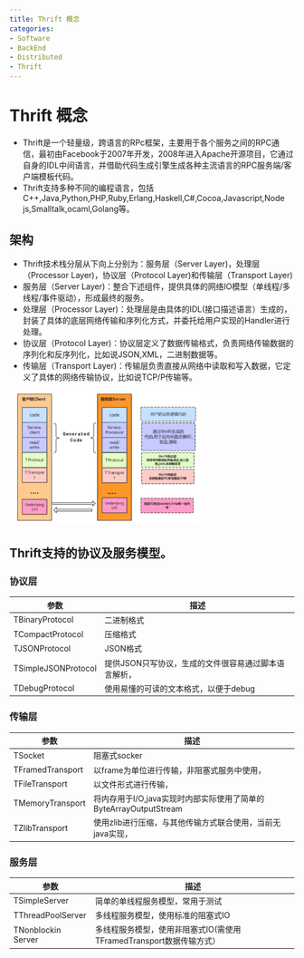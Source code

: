 ```yaml
---
title: Thrift 概念
categories:
- Software
- BackEnd
- Distributed
- Thrift
---
```

# Thrift 概念

- Thrift是一个轻量级，跨语言的RPc框架，主要用于各个服务之间的RPC通信，最初由Facebook于2007年开发，2008年进入Apache开源项目，它通过自身的IDL中间语言，并借助代码生成引擎生成各种主流语言的RPC服务端/客户端模板代码。
- Thrift支持多种不同的编程语言，包括C++,Java,Python,PHP,Ruby,Erlang,Haskell,C#,Cocoa,Javascript,Node js,Smalltalk,ocaml,Golang等。

## 架构

- Thrift技术栈分层从下向上分别为：服务层（Server Layer)，处理层（Processor Layer)，协议层（Protocol Layer)和传输层（Transport Layer)
- 服务层（Server Layer)：整合下述组件，提供具体的网络IO模型（单线程/多线程/事件驱动），形成最终的服务。
- 处理层（Processor Layer)：处理层是由具体的IDL(接口描述语言）生成的，封装了具体的底层网络传输和序列化方式，并委托给用户实现的Handler进行处理。
- 协议层（Protocol Layer)：协议层定义了数据传输格式，负责网络传输数据的序列化和反序列化，比如说JSON,XML，二进制数据等。
- 传输层（Transport Layer)：传输层负责直接从网络中读取和写入数据，它定义了具体的网络传输协议，比如说TCP/P传输等。

<img src="https://raw.githubusercontent.com/LuShan123888/Files/main/Pictures/image-20220526204050741.png" alt="image-20220526204050741" style="zoom: 33%;" />

Thrift⽀持的协议及服务模型。
--------------------------------------------------------
### 协议层

| 参数                | 描述                                                 |
| ------------------- | ---------------------------------------------------- |
| TBinaryProtocol     | 二进制格式                                           |
| TCompactProtocol    | 压缩格式                                             |
| TJSONProtocol       | JSON格式                                             |
| TSimpleJSONProtocol | 提供JSON只写协议，生成的文件很容易通过脚本语言解析，|
| TDebugProtocol      | 使用易懂的可读的文本格式，以便于debug                |

### 传输层

| 参数             | 描述                                                         |
| ---------------- | ------------------------------------------------------------ |
| TSocket          | 阻塞式socker                                                 |
| TFramedTransport | 以frame为单位进行传输，非阻塞式服务中使用，                    |
| TFileTransport   | 以文件形式进行传输，                                          |
| TMemoryTransport | 将内存⽤于I/O,java实现时内部实际使⽤了简单的ByteArrayOutputStream |
| TZlibTransport   | 使⽤zlib进⾏压缩，与其他传输⽅式联合使⽤，当前⽆java实现，      |

### 服务层

| 参数               | 描述                                                         |
| ------------------ | ------------------------------------------------------------ |
| TSimpleServer      | 简单的单线程服务模型，常用于测试                              |
| TThreadPoolServer  | 多线程服务模型，使用标准的阻塞式IO                            |
| TNonblockin Server | 多线程服务模型，使用非阻塞式IO(需使用TFramedTransport数据传输方式） |

